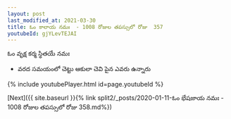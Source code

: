```yaml
---
layout: post
last_modified_at: 2021-03-30
title: ఓం కాలాయ నమః  - 1008 రోజుల తపస్సులో రోజు  357
youtubeId: gjYLevTEJAI
---
```

 
 
 ఓం వృక్ష కర్మ స్థితయే నమః  
 
 -  వరద సమయంలో చెట్టు ఆకులా చెవి పైన ఎవరు ఉన్నారు 
 
  
 
  
 
 
 
 
 
 


{% include youtubePlayer.html id=page.youtubeId %}
 
[Next]({{ site.baseurl }}{% link  split2/_posts/2020-01-11-ఓం భేషజాయ నమః  - 1008 రోజుల తపస్సులో రోజు  358.md%})
 
